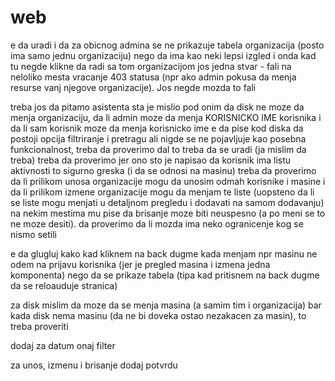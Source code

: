 # web
e da uradi i da za obicnog admina se ne prikazuje tabela organizacija (posto ima samo jednu organizaciju) nego da ima kao neki lepsi izgled i onda kad tu negde klikne da radi sa tom organizacijom
jos jedna stvar - fali na neloliko mesta vracanje 403 statusa (npr ako admin pokusa da menja resurse vanj njegove organizacije). Jos negde mozda to fali

treba jos da pitamo asistenta sta je mislio pod onim da disk ne moze da menja organizaciju, da li admin moze da menja KORISNICKO IME korisnika i da li sam korisnik moze da menja korisnicko ime
e da pise kod diska da postoji opcija filtriranje i pretragu ali nigde se ne pojavljuje kao posebna funkcionalnost, treba da proverimo dal to treba da se uradi (ja mislim da treba)
treba da proverimo jer ono sto je napisao da korisnik ima listu aktivnosti to sigurno greska (i da se odnosi na masinu)
treba da proverimo da li prilikom unosa organizacije mogu da unosim odmah korisnike i masine i da li prilikom izmene organizacije mogu da menjam te liste (uopsteno da li se liste mogu menjati u detaljnom pregledu i dodavati na samom dodavanju)
na nekim mestima mu pise da brisanje moze biti neuspesno (a po meni se to ne moze desiti). da proverimo da li mozda ima neko ogranicenje kog se nismo setili

e da glugluj kako kad kliknem na back dugme kada menjam npr masinu ne odem na prijavu korisnika (jer je pregled masina i izmena jedna komponenta) nego da se prikaze tabela (tipa kad pritisnem na back dugme da se reloauduje stranica)


za disk mislim da moze da se menja masina (a samim tim i organizacija) bar kada disk nema masinu (da ne bi doveka ostao nezakacen za masin), to treba proveriti

dodaj za datum onaj filter

za unos, izmenu i brisanje dodaj potvrdu
